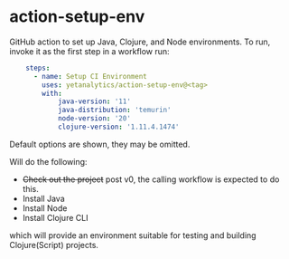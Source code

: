 # action-setup-env

GitHub action to set up Java, Clojure, and Node environments. To run, invoke it as the first step in a workflow run:

``` yaml
    steps:
      - name: Setup CI Environment
        uses: yetanalytics/action-setup-env@<tag>
        with:
            java-version: '11'
            java-distribution: 'temurin'
            node-version: '20'
            clojure-version: '1.11.4.1474'
```

Default options are shown, they may be omitted.

Will do the following:

* ~~Check out the project~~ post v0, the calling workflow is expected to do this.
* Install Java
* Install Node
* Install Clojure CLI

which will provide an environment suitable for testing and building Clojure(Script) projects.
